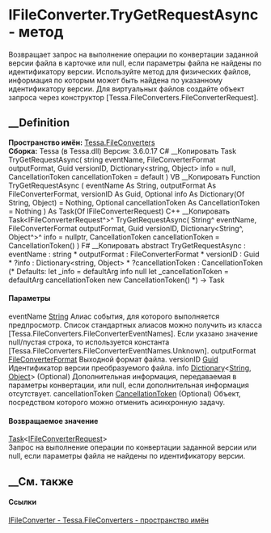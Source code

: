# IFileConverter.TryGetRequestAsync - метод
Возвращает запрос на выполнение операции по конвертации заданной версии файла
в карточке или null, если параметры файла не найдены по идентификатору версии.
Используйте метод для физических файлов, информация по которым может быть
найдена по указанному идентификатору версии. Для виртуальных файлов создайте
объект запроса через конструктор [Tessa.FileConverters.FileConverterRequest].
## __Definition
 **Пространство имён:** [Tessa.FileConverters](N_Tessa_FileConverters.htm)  
 **Сборка:** Tessa (в Tessa.dll) Версия: 3.6.0.17
C# __Копировать
     Task<IFileConverterRequest> TryGetRequestAsync(
    	string eventName,
    	FileConverterFormat outputFormat,
    	Guid versionID,
    	Dictionary<string, Object> info = null,
    	CancellationToken cancellationToken = default
    )
VB __Копировать
     Function TryGetRequestAsync ( 
    	eventName As String,
    	outputFormat As FileConverterFormat,
    	versionID As Guid,
    	Optional info As Dictionary(Of String, Object) = Nothing,
    	Optional cancellationToken As CancellationToken = Nothing
    ) As Task(Of IFileConverterRequest)
C++ __Копировать
    Task<IFileConverterRequest^>^ TryGetRequestAsync(
    	String^ eventName, 
    	FileConverterFormat outputFormat, 
    	Guid versionID, 
    	Dictionary<String^, Object^>^ info = nullptr, 
    	CancellationToken cancellationToken = CancellationToken()
    )
F# __Копировать
     abstract TryGetRequestAsync : 
            eventName : string * 
            outputFormat : FileConverterFormat * 
            versionID : Guid * 
            ?info : Dictionary<string, Object> * 
            ?cancellationToken : CancellationToken 
    (* Defaults:
            let _info = defaultArg info null
            let _cancellationToken = defaultArg cancellationToken new CancellationToken()
    *)
    -> Task<IFileConverterRequest> 
#### Параметры
eventName [String](https://learn.microsoft.com/dotnet/api/system.string)
     Алиас события, для которого выполняется предпросмотр. Список стандартных алиасов можно получить из класса [Tessa.FileConverters.FileConverterEventNames]. Если указано значение null/пустая строка, то используется константа [Tessa.FileConverters.FileConverterEventNames.Unknown]. 
outputFormat
[FileConverterFormat](T_Tessa_FileConverters_FileConverterFormat.htm)
    Выходной формат файла.
versionID [Guid](https://learn.microsoft.com/dotnet/api/system.guid)
    Идентификатор версии преобразуемого файла.
info
[Dictionary](https://learn.microsoft.com/dotnet/api/system.collections.generic.dictionary-2)<[String](https://learn.microsoft.com/dotnet/api/system.string),
[Object](https://learn.microsoft.com/dotnet/api/system.object)> (Optional)
     Дополнительная информация, передаваемая в параметры конвертации, или null, если дополнительная информация отсутствует. 
cancellationToken
[CancellationToken](https://learn.microsoft.com/dotnet/api/system.threading.cancellationtoken)
(Optional)
    Объект, посредством которого можно отменить асинхронную задачу.
#### Возвращаемое значение
[Task](https://learn.microsoft.com/dotnet/api/system.threading.tasks.task-1)<[IFileConverterRequest](T_Tessa_FileConverters_IFileConverterRequest.htm)>  
Запрос на выполнение операции по конвертации заданной версии или null, если
параметры файла не найдены по идентификатору версии.
## __См. также
#### Ссылки
[IFileConverter - ](T_Tessa_FileConverters_IFileConverter.htm)
[Tessa.FileConverters - пространство имён](N_Tessa_FileConverters.htm)
